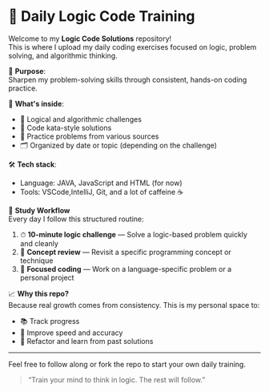 # 🧠 Daily Logic Code Training

Welcome to my **Logic Code Solutions** repository!  
This is where I upload my daily coding exercises focused on logic, problem solving, and algorithmic thinking.  

📍 **Purpose**:  
Sharpen my problem-solving skills through consistent, hands-on coding practice.

🧩 **What's inside**:  
- 🔢 Logical and algorithmic challenges  
- 🧪 Code kata-style solutions  
- 🧠 Practice problems from various sources  
- 🗂️ Organized by date or topic (depending on the challenge)

🛠 **Tech stack**:  
- Language: JAVA, JavaScript and HTML (for now)  
- Tools: VSCode,IntelliJ, Git, and a lot of caffeine ☕

📆 **Study Workflow**  
Every day I follow this structured routine:
1. ⏱ **10-minute logic challenge** — Solve a logic-based problem quickly and cleanly  
2. 📖 **Concept review** — Revisit a specific programming concept or technique  
3. 🔧 **Focused coding** — Work on a language-specific problem or a personal project  

📈 **Why this repo?**  
Because real growth comes from consistency. This is my personal space to:
- 📚 Track progress  
- 🚀 Improve speed and accuracy  
- 🧹 Refactor and learn from past solutions  

---

Feel free to follow along or fork the repo to start your own daily training.

> “Train your mind to think in logic. The rest will follow.”
